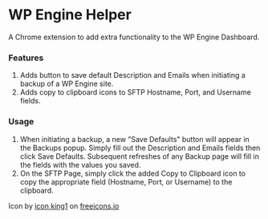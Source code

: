 # WP Engine Helper

A Chrome extension to add extra functionality to the WP Engine Dashboard.

### Features

1. Adds button to save default Description and Emails when initiating a backup of a WP Engine site.
2. Adds copy to clipboard icons to SFTP Hostname, Port, and Username fields.

### Usage

1. When initiating a backup, a new "Save Defaults" button will appear in the Backups popup. Simply fill out the Description and Emails fields then click Save Defaults. Subsequent refreshes of any Backup page will fill in the fields with the values you saved.
2. On the SFTP Page, simply click the added Copy to Clipboard icon to copy the appropriate field (Hostname, Port, or Username) to the clipboard.

Icon by <a href="https://freeicons.io/profile/3">icon king1</a> on <a href="https://freeicons.io">freeicons.io</a>